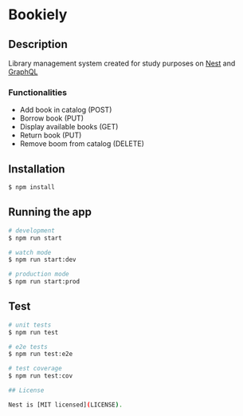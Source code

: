 # Bookiely

## Description
Library management system created for study purposes on [Nest](https://github.com/nestjs/nest) and [GraphQL](https://graphql.org/graphql-js/)

### Functionalities

- Add book in catalog (POST)
- Borrow book (PUT)
- Display available books (GET)
- Return book (PUT)
- Remove boom from catalog (DELETE)

## Installation

```bash
$ npm install
```

## Running the app

```bash
# development
$ npm run start

# watch mode
$ npm run start:dev

# production mode
$ npm run start:prod
```

## Test

```bash
# unit tests
$ npm run test

# e2e tests
$ npm run test:e2e

# test coverage
$ npm run test:cov

## License

Nest is [MIT licensed](LICENSE).
